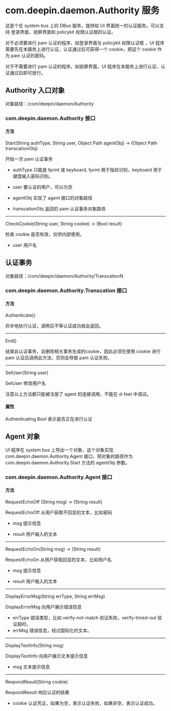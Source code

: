 # com.deepin.daemon.Authority 服务

这是个在 system bus 上的 DBus 服务，提供给 UI 界面统一的认证服务。可以支持 登录界面、锁屏界面和 policykit 权限认证框的认证。

对于必须要进行 pam 认证的程序，如登录界面与 policykit 权限认证框 ，UI 程序需要先在本服务上进行认证，认证通过后可获得一个 cookie，把这个 cookie 作为 pam 认证的密码。

对于不需要进行 pam 认证的程序，如锁屏界面，UI 程序在本服务上进行认证，认证通过后即可放行。

## Authority 入口对象

对象路径：/com/deepin/daemon/Authority

### com.deepin.daemon.Authority 接口

#### 方法

Start(String authType, String user, Object Path agentObj) -> (Object Path transcationObj)

开始一次 pam 认证事务

- authType 只能是 fprint 或 keyboard, fprint 用于指纹识别，keyboard 用于键盘输入密码识别。

- user 要认证的用户，可以为空

- agentObj 实现了 agent 接口的对象路径

- transcationObj 返回的 pam 认证事务对象路径


---
CheckCookie(String user, String cookie) -> (Bool result)

检查 cookie 是否有效，仅供内部使用。

- user 用户名



## 认证事务

对象路径：/com/deepin/daemon/Authority/TranscationN

### com.deepin.daemon.Authority.Transcation 接口


#### 方法

Authenticate()

异步地执行认证，调用后不等认证成功就会返回。

---
End() 

结束此认证事务，会删除相关事务生成的cookie，因此必须在使用 cookie 进行 pam 认证后调用此方法，否则会导致 pam 认证失败。

---
SetUser(String user)

SetUser 修改用户名

注意以上方法都只能被注册了 agent 的连接调用，不能在 d-feet 中调试。


#### 属性

Authenticating Bool 表示是否正在进行认证


## Agent 对象

UI 程序在 system bus 上导出一个对象，这个对象实现 com.deepin.daemon.Authority.Agent 接口，把对象的路径作为 com.deepin.daemon.Authority.Start 方法的 agentObj 参数。

### com.deepin.daemon.Authority.Agent 接口

#### 方法

RequestEchoOff (String msg) -> (String result)

RequestEchoOff  从用户获取不回显的文本，比如密码

- msg 提示信息

- result 用户输入的文本

---
RequestEchoOn(String msg) -> (String result)

RequestEchoOn 从用户获取回显的文本，比如用户名

- msg 提示信息

- result 用户输入的文本

---
DisplayErrorMsg(String errType, String errMsg)

DisplayErrorMsg 向用户展示错误信息

- errType 错误类型，比如 verify-not-match 验证失败，verify-timed-out 验证超时。
- errMsg 错误信息，经过国际化的文本。

---
DisplayTextInfo(String msg)

DisplayTextInfo 向用户展示文本提示信息

- msg 文本提示信息

---
RespondResult(Stirng cookie)

RespondResult 响应认证的结果

- cookie 认证凭证，如果为空，表示认证失败，如果非空，表示认证成功。

